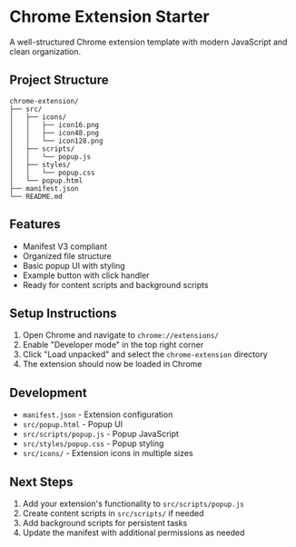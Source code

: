 # Chrome Extension Starter

A well-structured Chrome extension template with modern JavaScript and clean organization.

## Project Structure
```
chrome-extension/
├── src/
│   ├── icons/
│   │   ├── icon16.png
│   │   ├── icon48.png
│   │   └── icon128.png
│   ├── scripts/
│   │   └── popup.js
│   ├── styles/
│   │   └── popup.css
│   └── popup.html
├── manifest.json
└── README.md
```

## Features
- Manifest V3 compliant
- Organized file structure
- Basic popup UI with styling
- Example button with click handler
- Ready for content scripts and background scripts

## Setup Instructions

1. Open Chrome and navigate to `chrome://extensions/`
2. Enable "Developer mode" in the top right corner
3. Click "Load unpacked" and select the `chrome-extension` directory
4. The extension should now be loaded in Chrome

## Development

- `manifest.json` - Extension configuration
- `src/popup.html` - Popup UI
- `src/scripts/popup.js` - Popup JavaScript
- `src/styles/popup.css` - Popup styling
- `src/icons/` - Extension icons in multiple sizes

## Next Steps

1. Add your extension's functionality to `src/scripts/popup.js`
2. Create content scripts in `src/scripts/` if needed
3. Add background scripts for persistent tasks
4. Update the manifest with additional permissions as needed
